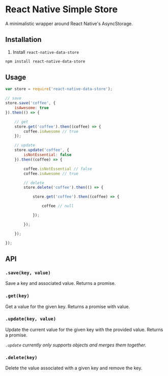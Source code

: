 # React Native Simple Store

A minimalistic wrapper around React Native's AsyncStorage.

## Installation

1. Install `react-native-data-store`

```bash
npm install react-native-data-store
```

## Usage

```javascript
var store = require('react-native-data-store');

// save
store.save('coffee', {
	isAwesome: true
}).then(() => {

	// get
	store.get('coffee').then((coffee) => {
		coffee.isAwesome // true
	});

	// update
	store.update('coffee', {
		isNotEssential: false
	}).then((coffee) => {

		coffee.isNotEssential // false
		coffee.isAwesome // true

		// delete
		store.delete('coffee').then(() => {

			store.get('coffee').then((coffee) => {

				coffee // null

			});

		});

	});

});
```

## API

### `.save(key, value)`

Save a key and associated value. Returns a promise.

### `.get(key)`

Get a value for the given key. Returns a promise with value.

### `.update(key, value)`

Update the current value for the given key with the provided value. Returns a promise.

*`.update` currently only supports objects and merges them together.*

### `.delete(key)`

Delete the value associated with a given key and remove the key.

